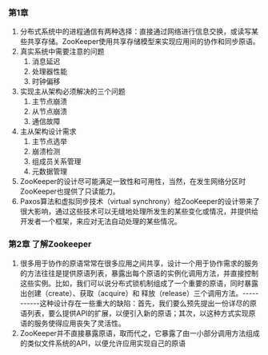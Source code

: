 ### 第1章
1. 分布式系统中的进程通信有两种选择：直接通过网络进行信息交换，或读写某些共享存储。ZooKeeper使用共享存储模型来实现应用间的协作和同步原语。
2. 真实系统中需要注意的问题
   1. 消息延迟
   2. 处理器性能
   3. 时钟偏移
3. 实现主从架构必须解决的三个问题
   1. 主节点崩溃
   2. 从节点崩溃
   3. 通信故障
4. 主从架构设计需求
   1. 主节点选举
   2. 崩溃检测
   3. 组成员关系管理
   4. 元数据管理
5. ZooKeeper的设计尽可能满足一致性和可用性，当然，在发生网络分区时ZooKeeper也提供了只读能力。
6. Paxos算法和虚拟同步技术（virtual synchrony）给ZooKeeper的设计带来了很大影响，通过这些技术可以无缝地处理所发生的某些变化或情况，并提供给开发者一个框架，来应对无法自动处理的某些情况。


### 第2章 了解Zookeeper
1. 很多用于协作的原语常常在很多应用之间共享，设计一个用于协作需求的服务的方法往往是提供原语列表，暴露出每个原语的实例化调用方法，并直接控制这些实例。比如，我们可以说分布式锁机制组成了一个重要的原语，同时暴露出创建（create）、获取（acquire）和 释放（release）三个调用方法。-----------这种设计存在一些重大的缺陷：首先，我们要么预先提出一份详尽的原语列表，要么提供API的扩展，以便引入新的原语；其次，以这种方式实现原语的服务使得应用丧失了灵活性。
2. ZooKeeper并不直接暴露原语，取而代之，它暴露了由一小部分调用方法组成的类似文件系统的API，以便允许应用实现自己的原语

